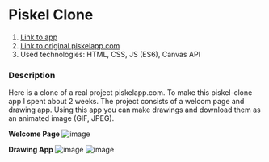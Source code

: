 # Piskel Clone

1. [Link to app](https://arthur199212.github.io/piskel-clone/)
2. [Link to original piskelapp.com](https://www.piskelapp.com/)
3. Used technologies: HTML, CSS, JS (ES6), Canvas API


### Description

Here is a clone of a real project piskelapp.com. To make this piskel-clone app I spent about 2 weeks. The project consists of a welcom page and drawing app. Using this app you can make drawings and download them as an animated image (GIF, JPEG).

**Welcome Page**
![image](https://lh3.googleusercontent.com/4ykcCeizGak4D2hU6PzyceD8Fd5go9517mhwK_HsAlp4XmyIwO9GmdvvOLdk7AQ4RWMzldsX8qp4G4D4seSmpCflM0vRV1uoBAagCnICrmeOPQOqlmWJ8LxK1BUv3s_NVOBn2tysjPl2zAvjc7pv1qWJSB43_OhkVU76-HGRDmkd9S3fD7DrdgaGOxujlaSTPzhmpoy0Ta7GI4rUs-MlRgaHXAI1pY6T-X43UmUS9m_tQpFwY-sxaXF4PTkcW01AQ97eGSIafwhSeUC9OhY1kdHV-KsHQaFos4qfE3KjyaJht-ruE1FM9-eqgMr8ivs62OBd5pyzZKa_hT9Qaxgs0UHyWyrh6cud5AcDRhmMYiGq3FhRlaimwU83XUzOF5vzGWyxrUl9EGwbyEFcdy1VYi1i-YSmp-dhqFBZ0CbH0eZ_rmbF0DmAG4Ll2x3CnX8CnClMJGl3Q_aCFK-NOUwhlIMNF-kg1F0RkDa3gcerc8RvMC0KPniJkUKF6mld9pm6yoI4bYQVk0mDByGQYiSyvdtJIhnD6C1fmoWxTdJCGa_5P8kqAMa4JZ-Dsbe1UBYcrvJ87rEdyDHwgmTNzI9oye_B8GR1BKcqtimfydNBzf55wiiGxMiZA6bifuwi-Pt3xal51IcknfEMw53yHvx2RzQMl0o41-hVUHxTOCx7NDEE_qxZ-GbeibShIx0cY_lP3XtNA2_tuwd0oE8f4R7o_Sq3=w1344-h656-no)

**Drawing App**
![image](https://lh3.googleusercontent.com/IRebCGL2LqczmxXAuvf5tZZHOzEMavdj1w1a8yIYvbYA9vZhPNFWgFBDfYs6ccOeyiYcW81dls2d95dPi2m_rGkWvXe4G7yjjc5mQqiwgknp2s7W9e-Eg8K7T1CRjCccRL6JRCGX4wl9xjgCLMS_GScI9uCGFPt7HAKWJibPblBTaCFVVebhymEujJT5aH2htxmKJGoeOPImBGx8qesZjFKWOgI-T6c06wEHlsAaaoN5xXgjpfu_s8ee_UUsfnbGwI00QLQV-551qDmAFpM7GT09CICeIsmu72VnBXvYxTPwv-JrNruU8X2JzOGjyR_3Qx6FxLTGbeT64P-ac09dQtqhtm8joW2NCNZVE_wN08KQ7a7gZ-psv0OC0wH1WE-H9tovs_Icv5AgEBPe_5lRimkkwwc4MdH74c4EfLYnXAKP9_tYk5mP_IYAYb6HmGhaiK1WZRXpwV_Cf4IquvhbHz8NE6TJGTir7GXkrXFHBXcgkEmQzNeoGmCFs9OueW6v2j5mu5hOrw_Ky_VBQLNx8uln6dfOXCs_S71hYQmVOIuwobWCa47wzdRc9s8OJNVkN4bxLEVKHLmrXh1n1ciUsKt3-ZBCfFzBAWhwicDEEmEFSNj8FvdQrgz_v3lbxkogvoS4UZb8is8KBdUv75Mra2fnpXPzSME=w1365-h654-no)
![image](https://lh3.googleusercontent.com/2nQJ6Y46ywUCEMXtfmsZXpkbaIoyn25oZVyIL8SIlJKUrUbbbrcx0RwfOapSHjYt9Ls02Q9nFpBk8UxVXv7SNKVhXxxSRXzav7eGQ7wgk2NxDtsFU4BYuChM5L0YL8UNNWX4bvFPC_EibxLro-eW8gwHzy1FZF47ry43FmzvhPiVaLW_cppiQ9PKN9OWGPBluR03aCJcQ3y03aErtgfTeWRW65bbBaTokxg6-Fv9s9_IGhqDydPHOYLaiDkTLc6lpouLxsblGRnQkVA2Vu4n84u_thElqrxDClIN4wUdpQerSzkzxnuUYB1w8__CSHV04aTdX4ztxyquQ_XtQXsdGe6o9W6_R4L2IFcVvr3sKZaEnGlBNwuCNNitTtjyyQcOb3wEwuQVABNmEcr8QMuZju0IK0lFyl_8w2NOY4ZVk7AexR_4tjzMSmKhiIDiHUfTzYcC3lOd_-YH6NTa3jgCMmqK0VF1CZbLssFwL-2ii-Z9D7aU164OxKeQsnZaC6JRjO-eQYI3_xFjps695yYwviq_1nQIrjBM_jtOw2hRdrlzsz9dmC-R7NFJIfb2SipeRwnkveS6XdUhZg-HLXg1HX2l_hGhgLhg24609gO4MAyGvJ_GczabY4luVFCw5PWLyUCgjInOuJjSFrnwuuLMnBYAfK7Repg=w1365-h655-no)

